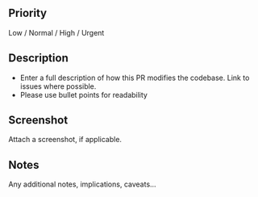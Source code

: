 ## Priority
Low / Normal / High / Urgent

## Description
* Enter a full description of how this PR modifies the codebase. Link to issues where possible.
* Please use bullet points for readability

## Screenshot
Attach a screenshot, if applicable.

## Notes
Any additional notes, implications, caveats...
